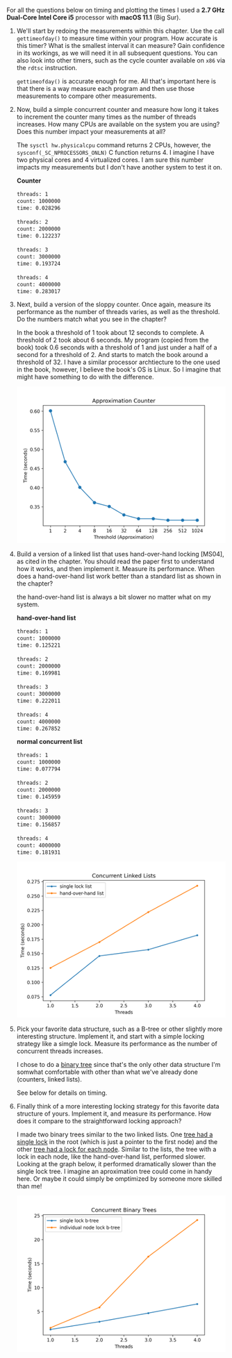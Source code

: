 For all the questions below on timing and plotting the times I used a **2.7 GHz Dual-Core Intel Core i5** processor with **macOS 11.1** (Big Sur).

1. We'll start by redoing the measurements within this chapter. Use the call `gettimeofday()` to measure time within your program. How accurate is this timer? What is the smallest interval it can measure? Gain confidence in its workings, as we will need it in all subsequent questions. You can also look into other timers, such as the cycle counter available on `x86` via the `rdtsc` instruction.

    `gettimeofday()` is accurate enough for me. All that's important here is that there is a way measure each program and then use those measurements to compare other measurements.

2. Now, build a simple concurrent counter and measure how long it takes to increment the counter many times as the number of threads increases. How many CPUs are available on the system you are using? Does this number impact your measurements at all?

    The `sysctl hw.physicalcpu` command returns 2 CPUs, however, the `sysconf(_SC_NPROCESSORS_ONLN)` C function returns 4. I imagine I have two physical cores and 4 virtualized cores. I am sure this number impacts my measurements but I don't have another system to test it on.

    **Counter**
    ```
    threads: 1
    count: 1000000
    time: 0.028296

    threads: 2
    count: 2000000
    time: 0.122237

    threads: 3
    count: 3000000
    time: 0.193724

    threads: 4
    count: 4000000
    time: 0.283017
    ```

3. Next, build a version of the sloppy counter. Once again, measure its performance as the number of threads varies, as well as the threshold. Do the numbers match what you see in the chapter?

    In the book a threshold of 1 took about 12 seconds to complete. A threshold of 2 took about 6 seconds. My program (copied from the book) took 0.6 seconds with a threshold of 1 and just under a half of a second for a threshold of 2. And starts to match the book around a threshold of 32. I have a similar processor archtiecture to the one used in the book, however, I believe the book's OS is Linux. So I imagine that might have something to do with the difference.

    ![approximation](plot.png)


4. Build a version of a linked list that uses hand-over-hand locking [MS04], as cited in the chapter. You should read the paper first to understand how it works, and then implement it. Measure its performance. When does a hand-over-hand list work better than a standard list as shown in the chapter?

    the hand-over-hand list is always a bit slower no matter what on my system.

    **hand-over-hand list**
    ```
    threads: 1
    count: 1000000
    time: 0.125221

    threads: 2
    count: 2000000
    time: 0.169981

    threads: 3
    count: 3000000
    time: 0.222011

    threads: 4
    count: 4000000
    time: 0.267852
    ```
    **normal concurrent list**
    ```
    threads: 1
    count: 1000000
    time: 0.077794

    threads: 2
    count: 2000000
    time: 0.145959

    threads: 3
    count: 3000000
    time: 0.156857

    threads: 4
    count: 4000000
    time: 0.181931
    ```

    ![list plot](listplot.png)

5. Pick your favorite data structure, such as a B-tree or other slightly more interesting structure. Implement it, and start with a simple locking strategy like a simgle lock. Measure its performance as the number of concurrent threads increases.

    I chose to do a [binary tree](https://github.com/breakthatbass/OStep/blob/main/chap29/conctree.c) since that's the only other data structure I'm somwhat comfortable with other than what we've already done (counters, linked lists).

    See below for details on timing.

6. Finally think of a more interesting locking strategy for this favorite data structure of yours. Implement it, and measure its performance. How does it compare to the straightforward locking approach?

    I made two binary trees similar to the two linked lists. One [tree had a single lock](https://github.com/breakthatbass/OStep/blob/main/chap29/conctree.c) in the root (which is just a pointer to the first node) and the other [tree had a lock for each node](https://github.com/breakthatbass/OStep/blob/main/chap29/hohtree.c). Similar to the lists, the tree with a lock in each node, like the hand-over-hand list, performed slower. Looking at the graph below, it performed dramatically slower than the single lock tree. I imagine an aproximation tree could come in handy here. Or maybe it could simply be omptimized by someone more skilled than me!

    ![tree plot](treeplot.png)